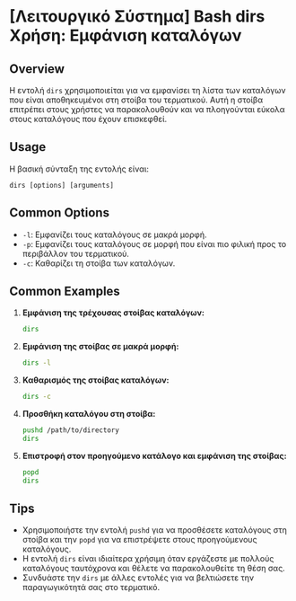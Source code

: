# [Λειτουργικό Σύστημα] Bash dirs Χρήση: Εμφάνιση καταλόγων

## Overview
Η εντολή `dirs` χρησιμοποιείται για να εμφανίσει τη λίστα των καταλόγων που είναι αποθηκευμένοι στη στοίβα του τερματικού. Αυτή η στοίβα επιτρέπει στους χρήστες να παρακολουθούν και να πλοηγούνται εύκολα στους καταλόγους που έχουν επισκεφθεί.

## Usage
Η βασική σύνταξη της εντολής είναι:

```
dirs [options] [arguments]
```

## Common Options
- `-l`: Εμφανίζει τους καταλόγους σε μακρά μορφή.
- `-p`: Εμφανίζει τους καταλόγους σε μορφή που είναι πιο φιλική προς το περιβάλλον του τερματικού.
- `-c`: Καθαρίζει τη στοίβα των καταλόγων.

## Common Examples
1. **Εμφάνιση της τρέχουσας στοίβας καταλόγων:**
   ```bash
   dirs
   ```

2. **Εμφάνιση της στοίβας σε μακρά μορφή:**
   ```bash
   dirs -l
   ```

3. **Καθαρισμός της στοίβας καταλόγων:**
   ```bash
   dirs -c
   ```

4. **Προσθήκη καταλόγου στη στοίβα:**
   ```bash
   pushd /path/to/directory
   dirs
   ```

5. **Επιστροφή στον προηγούμενο κατάλογο και εμφάνιση της στοίβας:**
   ```bash
   popd
   dirs
   ```

## Tips
- Χρησιμοποιήστε την εντολή `pushd` για να προσθέσετε καταλόγους στη στοίβα και την `popd` για να επιστρέψετε στους προηγούμενους καταλόγους.
- Η εντολή `dirs` είναι ιδιαίτερα χρήσιμη όταν εργάζεστε με πολλούς καταλόγους ταυτόχρονα και θέλετε να παρακολουθείτε τη θέση σας.
- Συνδυάστε την `dirs` με άλλες εντολές για να βελτιώσετε την παραγωγικότητά σας στο τερματικό.
